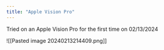 ```yaml
---
title: "Apple Vision Pro"
---
```


Tried on an Apple Vision Pro for the first time on 02/13/2024


![[Pasted image 20240213214409.png]]